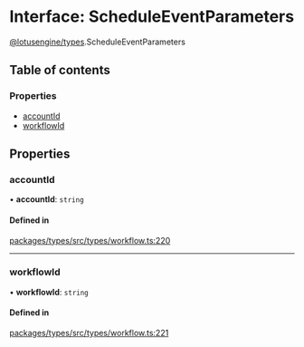 # Interface: ScheduleEventParameters

[@lotusengine/types](../wiki/@lotusengine.types).ScheduleEventParameters

## Table of contents

### Properties

- [accountId](../wiki/@lotusengine.types.ScheduleEventParameters#accountid)
- [workflowId](../wiki/@lotusengine.types.ScheduleEventParameters#workflowid)

## Properties

### accountId

• **accountId**: `string`

#### Defined in

[packages/types/src/types/workflow.ts:220](https://github.com/lotusengine/sdk/blob/f1f5297/packages/types/src/types/workflow.ts#L220)

___

### workflowId

• **workflowId**: `string`

#### Defined in

[packages/types/src/types/workflow.ts:221](https://github.com/lotusengine/sdk/blob/f1f5297/packages/types/src/types/workflow.ts#L221)
